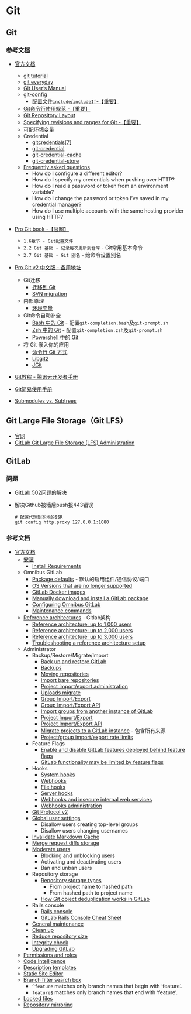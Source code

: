 # Git

## Git

### 参考文档

* [官方文档](https://git-scm.com/docs)
    * [git tutorial](https://git-scm.com/docs/gittutorial)
    * [git everyday](https://git-scm.com/docs/giteveryday)
    * [Git User’s Manual](https://git-scm.com/docs/user-manual)
    * [git-config](https://git-scm.com/docs/git-config)
        * [配置文件`include`/`includeIf`-【重要】](https://git-scm.com/docs/git-config#_includes)
    * [Git命令行使用规范 -【重要】](https://git-scm.com/docs/gitcli)
    * [Git Repository Layout](https://git-scm.com/docs/gitrepository-layout)
    * [Specifying revisions and ranges for Git -【重要】](https://git-scm.com/docs/gitrevisions)
    * [可配环境变量](https://git-scm.com/docs/git#_environment_variables)
    * Credential
        * [gitcredentials[7]](https://git-scm.com/docs/gitcredentials)
        * [git-credential](https://git-scm.com/docs/git-credential)
        * [git-credential-cache](https://git-scm.com/docs/git-credential-cache)
        * [git-credential-store](https://git-scm.com/docs/git-credential-store)
    * [Frequently asked questions](https://git-scm.com/docs/gitfaq)
        * How do I configure a different editor?
        * How do I specify my credentials when pushing over HTTP?
        * How do I read a password or token from an environment variable?
        * How do I change the password or token I’ve saved in my credential manager?
        * How do I use multiple accounts with the same hosting provider using HTTP?
* [Pro Git book -【官网】](https://git-scm.com/book/zh/v2)
    * `1.6章节 - Git配置文件`
    * `2.2 Git 基础 - 记录每次更新到仓库` - Git常用基本命令
    * `2.7 Git 基础 - Git 别名` - 给命令设置别名
* [Pro Git v2 中文版 - 备用地址](https://doc.yonyoucloud.com/doc/wiki/project/pro-git-two/index.html)
    * Git迁移
        * [迁移到 Git](https://doc.yonyoucloud.com/doc/wiki/project/pro-git-two/move-to-git.html)
        * [SVN migration](https://training.github.com/downloads/subversion-migration/)
    * 内部原理
        * [环境变量](https://doc.yonyoucloud.com/doc/wiki/project/pro-git-two/environment-variable.html)
    * Git命令自动补全
        * [Bash 中的 Git](https://doc.yonyoucloud.com/doc/wiki/project/pro-git-two/bash.html) - 配置`git-completion.bash`及`git-prompt.sh`
        * [Zsh 中的 Git](https://doc.yonyoucloud.com/doc/wiki/project/pro-git-two/zsh.html) - 配置`git-completion.zsh`及`git-prompt.sh`
        * [Powershell 中的 Git](https://doc.yonyoucloud.com/doc/wiki/project/pro-git-two/powershell.html)
    * 将 Git 嵌入你的应用
        * [命令行 Git 方式](https://doc.yonyoucloud.com/doc/wiki/project/pro-git-two/command-line-git.html)
        * [Libgit2](https://doc.yonyoucloud.com/doc/wiki/project/pro-git-two/libgit2.html)
        * [JGit](https://doc.yonyoucloud.com/doc/wiki/project/pro-git-two/jgit.html)

* [Git教程 - 腾讯云开发者手册](https://cloud.tencent.com/developer/doc/1096)

* [Git简易使用手册](https://training.github.com/downloads/zh_CN/github-git-cheat-sheet/)
* [Submodules vs. Subtrees](https://training.github.com/downloads/submodule-vs-subtree-cheat-sheet/)

## Git Large File Storage（Git LFS）

* [官网](https://git-lfs.github.com/)
* [GitLab Git Large File Storage (LFS) Administration](https://docs.gitlab.com/ee/administration/lfs/)

## GitLab

### 问题

* [GitLab 502问题的解决](https://www.cnblogs.com/linkenpark/p/8405327.html)

* 解决Github被墙后push报443错误
    ```shell script
    # 配置代理到本地的SSR
    git config http.proxy 127.0.0.1:1080
    ```

### 参考文档

* [官方文档](https://docs.gitlab.com/)
    * [安装](https://about.gitlab.com/install/)
        * [Install Requirements](https://docs.gitlab.com/ee/install/requirements.html)
    * Omnibus GitLab
        * [Package defaults](https://docs.gitlab.com/omnibus/package-information/defaults.html) - 默认的启用组件/通信协议/端口
        * [OS Versions that are no longer supported](https://docs.gitlab.com/omnibus/package-information/deprecated_os.html)
        * [GitLab Docker images](https://docs.gitlab.com/omnibus/docker/README.html)
        * [Manually download and install a GitLab package](https://docs.gitlab.com/omnibus/manual_install.html)
        * [Configuring Omnibus GitLab](https://docs.gitlab.com/omnibus/settings/README.html)
        * [Maintenance commands](https://docs.gitlab.com/omnibus/maintenance/README.html)
    * [Reference architectures](https://docs.gitlab.com/ee/administration/reference_architectures/) - Gitlab架构
        * [Reference architecture: up to 1,000 users](https://docs.gitlab.com/ee/administration/reference_architectures/1k_users.html)
        * [Reference architecture: up to 2,000 users](https://docs.gitlab.com/ee/administration/reference_architectures/2k_users.html)
        * [Reference architecture: up to 3,000 users](https://docs.gitlab.com/ee/administration/reference_architectures/3k_users.html)
        * [Troubleshooting a reference architecture setup](https://docs.gitlab.com/ee/administration/reference_architectures/troubleshooting.html)
    * Administrator
        * Backup/Restore/Migrate/Import
            * [Back up and restore GitLab](https://docs.gitlab.com/ee/raketasks/backup_restore.html)
            * [Backups](https://docs.gitlab.com/omnibus/settings/backups.html)
            * [Moving repositories](https://docs.gitlab.com/ee/administration/operations/moving_repositories.html)
            * [Import bare repositories](https://docs.gitlab.com/ee/raketasks/import.html)
            * [Project import/export administration](https://docs.gitlab.com/ee/administration/raketasks/project_import_export.html)
            * [Uploads migrate](https://docs.gitlab.com/ee/administration/raketasks/uploads/migrate.html)
            * [Group Import/Export](https://docs.gitlab.com/ee/user/group/settings/import_export.html)
            * [Group Import/Export API](https://docs.gitlab.com/ee/api/group_import_export.html)
            * [Import groups from another instance of GitLab](https://docs.gitlab.com/ee/user/group/import/)
            * [Project Import/Export](https://docs.gitlab.com/ee/user/project/settings/import_export.html)
            * [Project Import/Export API](https://docs.gitlab.com/ee/api/project_import_export.html)
            * [Migrate projects to a GitLab instance](https://docs.gitlab.com/ee/user/project/import/) - 包含所有来源
            * [Project/group import/export rate limits](https://docs.gitlab.com/ee/user/admin_area/settings/import_export_rate_limits.html)
        * Feature Flags
            * [Enable and disable GitLab features deployed behind feature flags](https://docs.gitlab.com/ee/administration/feature_flags.html)
            * [GitLab functionality may be limited by feature flags](https://docs.gitlab.com/ee/user/feature_flags.html)
        * Hooks
            * [System hooks](https://docs.gitlab.com/ee/system_hooks/system_hooks.html)
            * [Webhooks](https://docs.gitlab.com/ee/user/project/integrations/webhooks.html)
            * [File hooks](https://docs.gitlab.com/ee/administration/file_hooks.html)
            * [Server hooks](https://docs.gitlab.com/ee/administration/server_hooks.html)
            * [Webhooks and insecure internal web services](https://docs.gitlab.com/ee/security/webhooks.html)
            * [Webhooks administration](https://docs.gitlab.com/ee/raketasks/web_hooks.html)
        * [Git Protocol v2](https://docs.gitlab.com/ee/administration/git_protocol.html)
        * [Global user settings](https://docs.gitlab.com/ee/administration/user_settings.html)
            * Disallow users creating top-level groups
            * Disallow users changing usernames
        * [Invalidate Markdown Cache](https://docs.gitlab.com/ee/administration/invalidate_markdown_cache.html)
        * [Merge request diffs storage](https://docs.gitlab.com/ee/administration/merge_request_diffs.html)
        * [Moderate users](https://docs.gitlab.com/ee/user/admin_area/moderate_users.html)
            * Blocking and unblocking users
            * Activating and deactivating users
            * Ban and unban users
        * Repository storage
            * [Repository storage types](https://docs.gitlab.com/ee/administration/repository_storage_types.html)
                * From project name to hashed path
                * From hashed path to project name
            * [How Git object deduplication works in GitLab](https://docs.gitlab.com/ee/development/git_object_deduplication.html)
        * Rails console
            * [Rails console](https://docs.gitlab.com/ee/administration/operations/rails_console.html)
            * [GitLab Rails Console Cheat Sheet](https://docs.gitlab.com/ee/administration/troubleshooting/gitlab_rails_cheat_sheet.html)
        * [General maintenance](https://docs.gitlab.com/ee/administration/raketasks/maintenance.html)
        * [Clean up](https://docs.gitlab.com/ee/raketasks/cleanup.html)
        * [Reduce repository size](https://docs.gitlab.com/ee/user/project/repository/reducing_the_repo_size_using_git.html)
        * [Integrity check](https://docs.gitlab.com/ee/administration/raketasks/check.html)
        * [Upgrading GitLab](https://docs.gitlab.com/ee/update/)
    * [Permissions and roles](https://docs.gitlab.com/ee/user/permissions.html)
    * [Code Intelligence](https://docs.gitlab.com/ee/user/project/code_intelligence.html)
    * [Description templates](https://docs.gitlab.com/ee/user/project/description_templates.html)
    * [Static Site Editor](https://docs.gitlab.com/ee/user/project/static_site_editor/)
    * [Branch filter search box](https://docs.gitlab.com/ee/user/project/repository/branches/#branch-filter-search-box)
        * `^feature` matches only branch names that begin with ‘feature’.
        * `feature$` matches only branch names that end with ‘feature’.
    * [Locked files](https://docs.gitlab.com/ee/user/project/file_lock.html)
    * [Repository mirroring](https://docs.gitlab.com/ee/user/project/repository/repository_mirroring.html)



